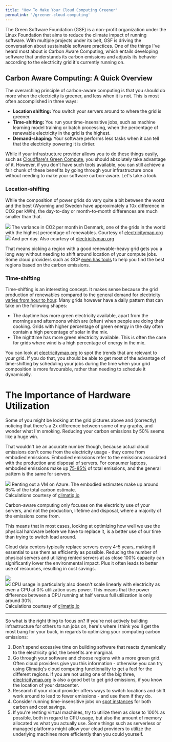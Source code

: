 ```yaml
---
title: "How To Make Your Cloud Computing Greener"
permalink: '/greener-cloud-computing'
---
```


The Green Software Foundation (GSF) is a non-profit organization under the Linux Foundation that aims to reduce the climate impact of running software. With multiple projects under its belt, GSF is driving the conversation about sustainable software practices. One of the things I've heard most about is Carbon Aware Computing, which entails developing software that understands its carbon emissions and adjusts its behavior according to the electricity grid it's currently running on.

## Carbon Aware Computing: A Quick Overview

The overarching principle of carbon-aware computing is that you should do more when the electricity is greener, and less when it is not. This is most often accomplished in three ways:
- **Location shifting:** You switch your servers around to where the grid is greener. 
- **Time-shifting:** You run your time-insensitive jobs, such as machine learning model training or batch processing, when the percentage of renewable electricity in the grid is the highest.
- **Demand-shaping:** Your software performs less tasks when it can tell that the electricity powering it is dirtier.

While if your infrastructure provider allows you to do these things easily, such as [Cloudflare's Green Compute](https://blog.cloudflare.com/announcing-green-compute/), you should absolutely take advantage of it.
However, if you don't have such tools available, you can still achieve a fair chunk of these benefits by going through your infrastructure once without needing to make your software carbon-aware. Let's take a look.

### Location-shifting

While the composition of power grids do vary quite a bit between the worst and the best (Wyoming and Sweden have approximately a 10x difference in CO2 per kWh), the day-to-day or month-to-month differences are much smaller than that.

<div class="img-div extra-bottom">
<img src="{{site.url}}/assets/img/carbon-aware-computing/grid-per-month.png"/>
The variance in CO2 per month in Denmark, one of the grids in the world with the highest percentage of renewables. Courtesy of <a href="https://electricitymap.org" target="_blank">electricitymap.org</a>
</div>

<div class="img-div">
<img src="{{site.url}}/assets/img/carbon-aware-computing/grid-per-day.png"/>
And per day. Also courtesy of <a href="https://electricitymap.org" target="_blank">electricitymap.org</a>
</div>

That means picking a region with a good renewable-heavy grid gets you a long way without needing to shift around location of your compute jobs. Some cloud providers such as GCP [even has tools](https://cloud.withgoogle.com/region-picker/) to help you find the best regions based on the carbon emissions.


### Time-shifting

Time-shifting is an interesting concept. It makes sense because the grid production of renewables compared to the general demand for electricity [varies from hour to hour](https://en.wikipedia.org/wiki/Peak_demand). Many grids however have a daily pattern that can take on the following shapes:

- The daytime has more green electricity available, apart from the mornings and afternoons which are (often) when people are doing their cooking. Grids with higher percentage of green energy in the day often contain a high percentage of solar in the mix.
- The nighttime has more green electricity available. This is often the case for grids where wind is a high percentage of energy in the mix.

You can look at [electricitymap.org](https://electricitymap.org) to spot the trends that are relevant to your grid. If you do that, you should be able to get most of the advantage of time-shifting by scheduling your jobs during the time when your grid composition is more favourable, rather than needing to schedule it dynamically.

# The Importance of Hardware Utilization

Some of you might be looking at the grid pictures above and (correctly) noticing that there's a 2x difference between some of my graphs, and wonder what I'm smoking. Reducing your carbon emissions by 50% seems like a huge win.

That wouldn't be an accurate number though, because actual cloud emissions don't come from the electricity usage - they come from embodied emissions. Embodied emissions refer to the emissions associated with the production and disposal of servers.
For consumer laptops, embodied emissions make up [75-85%](https://circularcomputing.com/news/carbon-footprint-laptop/) of total emissions, and the general pattern is the same for servers.


<div class="img-div">
<img src="{{site.url}}/assets/img/carbon-aware-computing/climatiq-instance.png"/>
Renting out a VM on Azure. The embodied estimates make up around 65% of the total carbon estimate. <br/>
Calculations courtesy of <a href="https://climatiq.io" target="_blank">climatiq.io</a>
</div>

Carbon-aware computing only focuses on the electricity use of your servers, and not the production, lifetime and disposal, where a majority of the emissions come from.

This means that in most cases, looking at optimizing how well we use the physical hardware before we have to replace it, is a better use of our time than trying to switch load around.

Cloud data centers typically replace servers every 4-5 years, making it essential to use them as efficiently as possible. Reducing the number of physical servers and utilizing rented servers at as close 100% capacity can significantly lower the environmental impact. Plus it often leads to better use of resources, resulting in cost savings.


<div class="img-div">
<img src="{{site.url}}/assets/img/carbon-aware-computing/instance-half-utilization.png"/>
</div>

<div class="img-div">
<img src="{{site.url}}/assets/img/carbon-aware-computing/instance-full-utilization.png"/>
CPU usage in particularly also doesn't scale linearly with electricity as even a CPU at 0% utilization uses power.
This means that the power difference between a CPU running at half versus full utilization is only around 30%. <br/>
Calculations courtesy of <a href="https://climatiq.io" target="_blank">climatiq.io</a>
</div>


---

So what is the right thing to focus on? If you're not actively building infrastructure for others to run jobs on, here's where I think you'll get the most bang for your buck, in regards to optimizing your computing carbon emissions:

1. Don't spend excessive time on building software that reacts dynamically to the electricity grid, the benefits are marginal.
2. Go through your software and choose regions with a more green grid. Often cloud providers give you this information - otherwise you can try using [Climatiq's](https://climatiq.io) cloud computing functionality to get a feel for the different regions. If you are not using one of the big three, [electricitymap.org](https://electricitymap.org) is also a good bet to get grid emissions, if you know the location of your datacenter.
3. Research if your cloud provider offers ways to switch locations and shift work around to lead to fewer emissions - and use them if they do.
4. Consider running time-insensitive jobs on [spot instances](https://docs.aws.amazon.com/AWSEC2/latest/UserGuide/using-spot-instances.html) for both carbon and cost savings.
5. If you're renting virtual machines, try to utilize them as close to 100% as possible, both in regard to CPU usage, but also the amount of memory allocated vs what you actually use. Some things such as serverless or managed platforms might allow your cloud providers to utilize the underlying machines more efficiently than you could yourself.